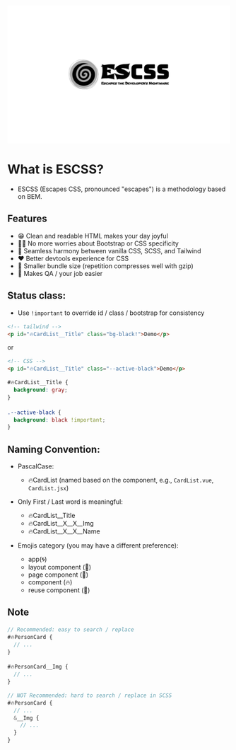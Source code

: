 ![logo](./assets/logo.png)

# What is ESCSS?

- ESCSS (Escapes CSS, pronounced "escapes") is a methodology based on BEM.

## Features
  - 😁 Clean and readable HTML makes your day joyful
  - 😵‍💫 No more worries about Bootstrap or CSS specificity
  - 🤝 Seamless harmony between vanilla CSS, SCSS, and Tailwind
  - ❤️ Better devtools experience for CSS
  - 💯 Smaller bundle size (repetition compresses well with gzip)
  - 💪 Makes QA / your job easier

## Status class:

- Use `!important` to override id / class / bootstrap for consistency

```html
<!-- tailwind -->
<p id="🔥CardList__Title" class="bg-black!">Demo</p>
```

or 

```html
<!-- CSS -->
<p id="🔥CardList__Title" class="--active-black">Demo</p>
```

```scss
#🔥CardList__Title {
  background: gray;
}

.--active-black {
  background: black !important;
}
```

## Naming Convention:

- PascalCase: 
  - 🔥CardList (named based on the component, e.g., `CardList.vue`, `CardList.jsx`)

- Only First / Last word is meaningful:
  - 🔥CardList__Title
  - 🔥CardList__X__X__Img
  - 🔥CardList__X__X__Name

- Emojis category (you may have a different preference): 
  - app(🌀)
  - layout component (📁)
  - page component (📃)
  - component (🔥)
  - reuse component (🔗)


## Note
```scss
// Recommended: easy to search / replace
#🔥PersonCard {
  // ...
}

#🔥PersonCard__Img {
  // ...
}
```

```scss
// NOT Recommended: hard to search / replace in SCSS
#🔥PersonCard {
  // ...
  &__Img {
    // ...
  }
}
```